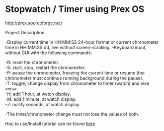 # Stopwatch / Timer using Prex OS

http://prex.sourceforge.net/

Project Description:

-Display current time in HH:MM:SS 24-hour format or current chronometer time in HH:MM:SS:dd, live without screen-scrolling. -Keyboard input, without GUI with the following commands:

  -R: reset the chronometer. <br />
  -S: start, stop, restart the chronometer.<br /> 
  -P: pause the chronometer, freezing the current time or resume (the chronometer must continue running background during the         pause). <br />
  -T: toggle, change display from chronometer to timer (watch) and vise versa. <br />
  -H: add 1 hour, at watch display. <br />
  -M: add 1 minute, at watch display. <br />
  -Z: nullify seconds, at watch display.<br />

-The timer/chronometer change must not lose the values of both.


Hou to use/install tutorial can be found [here](https://github.com/dsotirakis/embedded-systems-programming/blob/master/prex-install.md)


